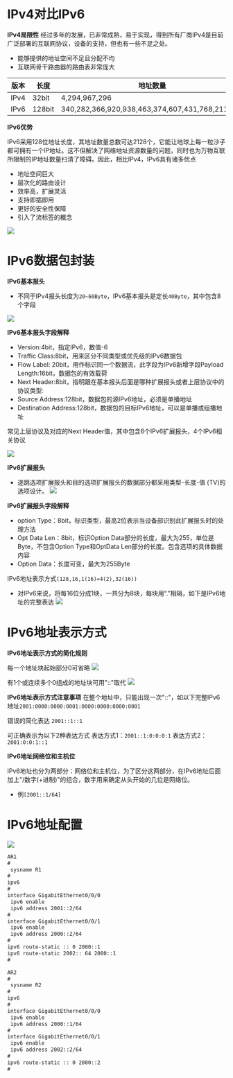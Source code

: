 
# IPv4对比IPv6

**IPv4局限性**
经过多年的发展，已非常成熟，易于实现，得到所有厂商IPv4是目前广泛部署的互联网协议，设备的支持，但也有一些不足之处。
- 能够提供的地址空间不足且分配不均
- 互联网骨干路由器的路由表非常庞大

| 版本 | 长度   | 地址数量                                        |
| ---- | ------ | ----------------------------------------------- |
| IPv4 | 32bit  | 4,294,967,296                                   |
| IPv6 | 128bit | 340,282,366,920,938,463,374,607,431,768,211,456 |

**IPv6优势**

IPv6采用128位地址长度，其地址数量总数可达2128个，它能让地球上每一粒沙子都可拥有一个IP地址。这不但解决了网络地址资源数量的问题，同时也为万物互联所限制的IP地址数量扫清了障碍。因此，相比IPv4，IPv6具有诸多优点

- 地址空间巨大
- 层次化的路由设计
- 效率高，扩展灵活
- 支持即插即用
- 更好的安全性保障
- 引入了流标签的概念


![](attachment/Pasted%20image%2020231120201057.png)

# IPv6数据包封装

**IPv6基本报头**

- 不同于IPv4报头长度为`20~60Byte`，IPv6基本报头是定长`40Byte`，其中包含8个字段

![](attachment/Pasted%20image%2020231120201149.png)

**IPv6基本报头字段解释**

- Version:4bit，指定IPv6，数值-6
- Traffic Class:8bit，用来区分不同类型或优先级的IPv6数据包
- Flow Label: 20bit，用作标识同一个数据流，此字段为IPv6新增字段Payload Length:16bit，数据包的有效载荷
- Next Header:8bit，指明跟在基本报头后面是哪种扩展报头或者上层协议中的协议类型:
- Source Address:128bit，数据包的源IPv6地址，必须是单播地址
- Destination Address:128bit，数据包的目标IPv6地址，可以是单播或组播地址

常见上层协议及对应的Next Header值，其中包含6个IPv6扩展报头，4个IPv6相关协议

![](attachment/Pasted%20image%2020231120201445.png)

**IPv6扩展报头**

- 逐跳选项扩展报头和目的选项扩展报头的数据部分都采用类型-长度-值 (TV)的选项设计。
![](attachment/Pasted%20image%2020231120201733.png)

**IPv6扩展报头字段解释**

- option Type：8bit，标识类型，最高2位表示当设备部识别此扩展报头时的处理方法
- Opt Data Len：8bit，标识Option Data部分的长度，最大为255，单位是Byte，不包含Option Type和OptData Len部分的长度。包含选项的具体数据内容
- Option Data：长度可变，最大为255Byte

IPv6地址表示方式`(128,16,1(16)=4(2),32(16))`
- 对IPv6来说，将每16位分成1块，一共分为8块，每块用“.”相隔，如下是IPv6地址的完整表达
![](attachment/Pasted%20image%2020231120202240.png)

# IPv6地址表示方式

**IPv6地址表示方式的简化规则**

每一个地址块起始部分0可省略
![](attachment/Pasted%20image%2020231120202429.png)

有1个或连续多个0组成的地址块可用"::"取代
![](attachment/Pasted%20image%2020231120202524.png)

**IPv6地址表示方式注意事项**
在整个地址中，只能出现一次"::"，如以下完整IPv6地址`2001:0000:0000:0001:0000:0000:0000:0001`

错误的简化表达
`2001::1::1`

可正确表示为以下2种表达方式
表达方式1：`2001::1:0:0:0:1`
表达方式2：`2001:0:0:1::1`

**IPv6地址网络位和主机位**

IPv6地址也分为两部分：网络位和主机位，为了区分这两部分，在IPv6地址后面加上"/数字(+进制)"的组合，数字用来确定从头开始的几位是网络位。
- 例`[2001::1/64]`

# IPv6地址配置

![](attachment/Pasted%20image%2020231120214351.png)

```txt
AR1
#
 sysname R1
#
ipv6 
#
interface GigabitEthernet0/0/0
 ipv6 enable 
 ipv6 address 2001::2/64 
#
interface GigabitEthernet0/0/1
 ipv6 enable 
 ipv6 address 2000::2/64 
#
ipv6 route-static :: 0 2000::1 
ipv6 route-static 2002:: 64 2000::1 
#
```

```txt
AR2
#
 sysname R2
#
ipv6 
#
interface GigabitEthernet0/0/0
 ipv6 enable 
 ipv6 address 2000::1/64 
#
interface GigabitEthernet0/0/1
 ipv6 enable 
 ipv6 address 2002::2/64 
#
ipv6 route-static :: 0 2000::2 
#
```
